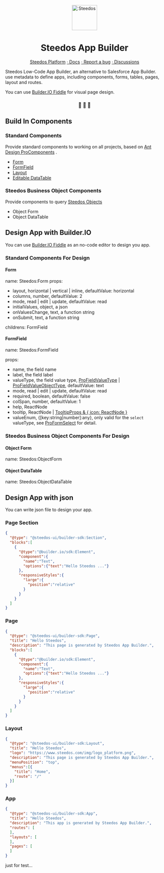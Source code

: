 <p align="center">
  <a href="https://www.steedos.org">
    <img alt="Steedos" src="https://steedos.github.io/assets/logo.png" width="80" />
  </a>
</p>
<h1 align="center">
  Steedos App Builder 
</h1>

<p align="center">
<a href="https://github.com/steedos/steedos-platform/">Steedos Platform</a>
<a href="http://www.steedos.org/docs/overview"> · Docs</a>
<a href="https://github.com/steedos/steedos-platform/issues/"> · Report a bug</a>
<a href="https://github.com/steedos/steedos-platform/discussions"> · Discussions</a>
</p>

<p align="center">

Steedos Low-Code App Builder, an alternative to Salesforce App Builder. use metadata to define apps, including components, forms, tables, pages, layout and routes. 

You can use [Builder.IO Fiddle](https://builder.io/fiddle) for visual page design.

<h3 align="center">
 🤖 🎨 🚀
</h3>


## Build In Components

### Standard Components

Provide standard components to working on all projects, based on [Ant Design ProComponents](https://procomponents.ant.design/en-US) .

- [Form](https://procomponents.ant.design/en-US/components/form) 
- [FormField](https://procomponents.ant.design/en-US/components/field-set)
- [Layout](https://procomponents.ant.design/en-US/components/layout)
- [Editable DataTable](https://procomponents.ant.design/en-US/components/editable-table)

### Steedos Business Object Components

Provide components to query [Steedos Objects](https://github.com/steedos/steedos-platform)

- Object Form
- Object DataTable

## Design App with Builder.IO

You can use [Builder.IO Fiddle](https://builder.io/fiddle) as an no-code editor to design you app.

### Standard Components For Design

#### Form

name: Steedos:Form
props:

- layout, horizontal | vertical | inline, defaultValue: horizontal
- columns, number, defaultValue: 2
- mode, read | edit | update, defaultValue: read
- initialValues, object, a json
- onValuesChange, text, a function string
- onSubmit, text, a function string

childrens: FormField

#### FormField

name: Steedos:FormField

props:

- name, the field name
- label, the field label
- valueType, the field value type, [ProFieldValueType](https://github.com/ant-design/pro-components/blob/2a99e27ea8f5d9d24b646f96ccd11967c059159e/packages/utils/src/typing.ts#L17) | [ProFieldValueObjectType](https://github.com/ant-design/pro-components/blob/2a99e27ea8f5d9d24b646f96ccd11967c059159e/packages/utils/src/typing.ts#L65), defaultValue: text
- mode, read | edit | update, defaultValue: read
- required, boolean, defaultValue: false
- colSpan, number, defaultValue: 1
- help, ReactNode
- tooltip, ReactNode | [TooltipProps & { icon: ReactNode }](https://ant.design/components/tooltip-cn/#API)
- valueEnum, {[key:string|number]:any}, only valid for the `select` valueType, see [ProFormSelect](https://procomponents.ant.design/components/field-set#proformselect) for detail.

### Steedos Business Object Components For Design

#### Object Form

name: Steedos:ObjectForm

#### Object DataTable

name: Steedos:ObjectDataTable


## Design App with json

You can write json file to design your app.

### Page Section

```json
{
  "@type": "@steedos-ui/builder-sdk:Section",
  "blocks":[
    {
      "@type":"@builder.io/sdk:Element",
      "component":{
        "name":"Text",
        "options":{"text":"Hello Steedos ..."}
      },
      "responsiveStyles":{
        "large":{
          "position":"relative"
        }
      }
    }
  ]
}
```


### Page

```json
{
  "@type": "@steedos-ui/builder-sdk:Page",
  "title": "Hello Steedos",
  "description": "This page is generated by Steedos App Builder.",
  "blocks":[
    {
      "@type":"@builder.io/sdk:Element",
      "component":{
        "name":"Text",
        "options":{"text":"Hello Steedos ..."}
      },
      "responsiveStyles":{
        "large":{
          "position":"relative"
        }
      }
    }
  ]
}
```

### Layout

```json
{
  "@type": "@steedos-ui/builder-sdk:Layout",
  "title": "Hello Steedos",
  "logo": "https://www.steedos.com/img/logo_platform.png",
  "description": "This page is generated by Steedos App Builder.",
  "menuPosition": "top",
  "menus":[{
    "title": "Home",
    "route": "/"
  }]
}
```

### App

```json
{
  "@type": "@steedos-ui/builder-sdk:App",
  "title": "Hello Steedos",
  "description": "This app is generated by Steedos App Builder.",
  "routes": [
  ],
  "layouts": [
  ],
  "pages": [
  ]
}
```
just for test...